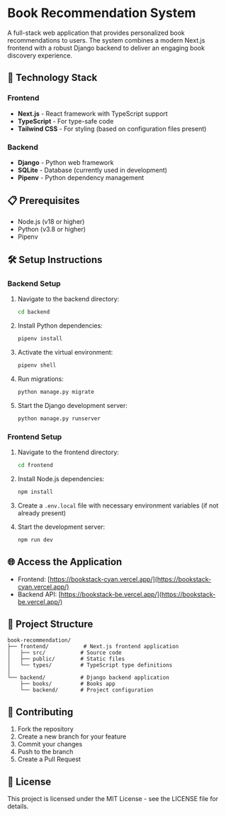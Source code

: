 # Book Recommendation System

A full-stack web application that provides personalized book recommendations to users. The system combines a modern Next.js frontend with a robust Django backend to deliver an engaging book discovery experience.

## 🚀 Technology Stack

### Frontend
- **Next.js** - React framework with TypeScript support
- **TypeScript** - For type-safe code
- **Tailwind CSS** - For styling (based on configuration files present)

### Backend
- **Django** - Python web framework
- **SQLite** - Database (currently used in development)
- **Pipenv** - Python dependency management

## 📋 Prerequisites

- Node.js (v18 or higher)
- Python (v3.8 or higher)
- Pipenv

## 🛠️ Setup Instructions

### Backend Setup

1. Navigate to the backend directory:
   ```bash
   cd backend
   ```

2. Install Python dependencies:
   ```bash
   pipenv install
   ```

3. Activate the virtual environment:
   ```bash
   pipenv shell
   ```

4. Run migrations:
   ```bash
   python manage.py migrate
   ```

5. Start the Django development server:
   ```bash
   python manage.py runserver
   ```

### Frontend Setup

1. Navigate to the frontend directory:
   ```bash
   cd frontend
   ```

2. Install Node.js dependencies:
   ```bash
   npm install
   ```

3. Create a `.env.local` file with necessary environment variables (if not already present)

4. Start the development server:
   ```bash
   npm run dev
   ```

## 🌐 Access the Application

- Frontend: [https://bookstack-cyan.vercel.app/](https://bookstack-cyan.vercel.app/)
- Backend API: [https://bookstack-be.vercel.app/](https://bookstack-be.vercel.app/)

## 📁 Project Structure

```
book-recommendation/
├── frontend/           # Next.js frontend application
│   ├── src/           # Source code
│   ├── public/        # Static files
│   └── types/         # TypeScript type definitions
│
└── backend/           # Django backend application
    ├── books/         # Books app
    └── backend/       # Project configuration
```

## 🤝 Contributing

1. Fork the repository
2. Create a new branch for your feature
3. Commit your changes
4. Push to the branch
5. Create a Pull Request

## 📝 License

This project is licensed under the MIT License - see the LICENSE file for details. 